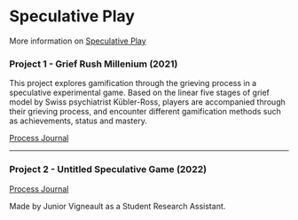 # Speculative Play
More information on [Speculative Play](https://www.rillakhaled.com/project/speculative-play/)
### Project 1 - Grief Rush Millenium (2021)

This project explores gamification through the grieving process in a speculative experimental game. Based on the linear five stages of grief model by Swiss psychiatrist Kübler-Ross, players are accompanied through their grieving process, and encounter different gamification methods such as achievements, status and mastery.

[Process Journal](grief.rush.millenium/journal.md)
<br>
<!-- [To-Do List](https://juniorvigneault.github.io/speculative.play/grief.rush.millenium/process/to_do.html)
<br>
[Handwritten Journal Scans](https://juniorvigneault.github.io/speculative.play/grief.rush.millenium/process/)
<br> -->
---
### Project 2 - Untitled Speculative Game (2022)
[Process Journal](untitled.speculative.project/journal.md)

Made by Junior Vigneault as a Student Research Assistant.
